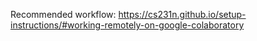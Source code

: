 Recommended workflow: https://cs231n.github.io/setup-instructions/#working-remotely-on-google-colaboratory
